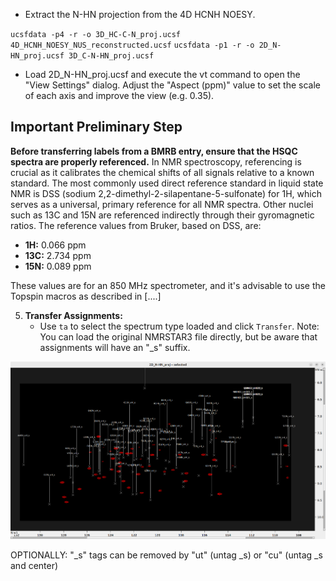 * Extract the N-HN projection from the 4D HCNH NOESY.

`ucsfdata -p4 -r -o 3D_HC-C-N_proj.ucsf 4D_HCNH_NOESY_NUS_reconstructed.ucsf`
`ucsfdata -p1 -r -o 2D_N-HN_proj.ucsf 3D_C-N-HN_proj.ucsf`

* Load 2D_N-HN_proj.ucsf and execute the vt command to open the "View Settings" dialog. Adjust the "Aspect (ppm)" value to set the scale of each axis and improve the view (e.g. 0.35).

## Important Preliminary Step
**Before transferring labels from a BMRB entry, ensure that the HSQC spectra are properly referenced.** In NMR spectroscopy, referencing is crucial as it calibrates the chemical shifts of all signals relative to a known standard. The most commonly used direct reference standard in liquid state NMR is DSS (sodium 2,2-dimethyl-2-silapentane-5-sulfonate) for 1H, which serves as a universal, primary reference for all NMR spectra. Other nuclei such as 13C and 15N are referenced indirectly through their gyromagnetic ratios. The reference values from Bruker, based on DSS, are:
- **1H:** 0.066 ppm
- **13C:** 2.734 ppm
- **15N:** 0.089 ppm

These values are for an 850 MHz spectrometer, and it's advisable to use the Topspin macros as described in [....]


5. **Transfer Assignments:**
   - Use `ta` to select the spectrum type loaded and click `Transfer`. Note: You can load the original NMRSTAR3 file directly, but be aware that assignments will have an "_s" suffix.
   

![2D projections with transfered BMRB labeled peaks](images/2D_N-HN_proj_BMRB_labels.png)



OPTIONALLY: "_s" tags can be removed by "ut" (untag _s) or "cu" (untag _s and center)
